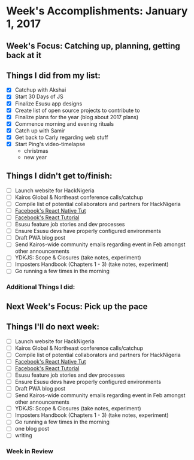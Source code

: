 # Week's Accomplishments: January 1, 2017

## Week's Focus: Catching up, planning, getting back at it

## Things I did from my list:
- [x] Catchup with Akshai
- [x] Start 30 Days of JS
- [x] Finalize Esusu app designs
- [x] Create list of open source projects to contribute to
- [x] Finalize plans for the year (blog about 2017 plans)
- [x] Commence morning and evening rituals
- [x] Catch up with Samir
- [x] Get back to Carly regarding web stuff
- [x] Start Ping's video-timelapse
  - christmas
  - new year

## Things I didn't get to/finish:
- [ ] Launch website for HackNigeria
- [ ] Kairos Global & Northeast conference calls/catchup
- [ ] Compile list of potential collaborators and partners for HackNigeria
- [ ] [Facebook's React Native
  Tut](https://facebook.github.io/react-native/)
- [ ] [Facebook's React Tutorial](https://facebook.github.io/react)
- [ ] Esusu feature job stories and dev processes
- [ ] Ensure Esusu devs have properly configured environments
- [ ] Draft PWA blog post
- [ ] Send Kairos-wide community emails regarding event in Feb amongst other
  announcements
- [ ] YDKJS: Scope & Closures (take notes, experiment)
- [ ] Imposters Handbook (Chapters 1 - 3) (take notes, experiment)
- [ ] Go running a few times in the morning

### Additional Things I did:

## Next Week's Focus: Pick up the pace

## Things I'll do next week:
- [ ] Launch website for HackNigeria
- [ ] Kairos Global & Northeast conference calls/catchup
- [ ] Compile list of potential collaborators and partners for HackNigeria
- [ ] [Facebook's React Native
  Tut](https://facebook.github.io/react-native/)
- [ ] [Facebook's React Tutorial](https://facebook.github.io/react)
- [ ] Esusu feature job stories and dev processes
- [ ] Ensure Esusu devs have properly configured environments
- [ ] Draft PWA blog post
- [ ] Send Kairos-wide community emails regarding event in Feb amongst other
  announcements
- [ ] YDKJS: Scope & Closures (take notes, experiment)
- [ ] Imposters Handbook (Chapters 1 - 3) (take notes, experiment)
- [ ] Go running a few times in the morning
- [ ] one blog post
- [ ] writing
### Week in Review
